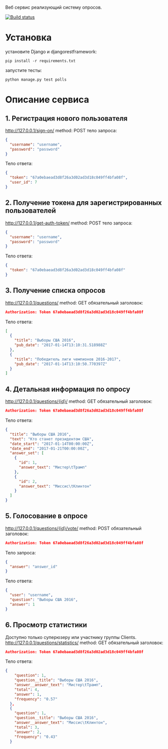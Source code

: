 Веб сервис реализующий систему опросов.

[![Build status](https://travis-ci.org/NeverWalkAloner/cindicator-test.svg?branch=master)](https://travis-ci.org/NeverWalkAloner/cindicator-test)

# Установка

установите Django и djangorestframework:
```
pip install -r requirements.txt
```
запустите тесты:
```
python manage.py test polls
```


# Описание сервиса

## 1. Регистрация нового пользователя
http://127.0.0.1/sign-on/ method: POST
тело запроса:
```json
{
  "username": "username",
  "password": "password"
}
```
Тело ответа:
```json
{
  "token": "67a0ebaead3d8f26a3d02ad3d18c049ff4bfa08f",
  "user_id": 7
}
```

## 2. Получение токена для зарегистрированных пользователей
http://127.0.0.1/get-auth-token/ method: POST
тело запроса:
```json
{
  "username": "username",
  "password": "password"
}
```
Тело ответа:
```json
{
  "token": "67a0ebaead3d8f26a3d02ad3d18c049ff4bfa08f"
}
```
## 3. Получение списка опросов
http://127.0.0.1/questions/ method: GET
обязательный заголовок:
```json
Authorization: Token 67a0ebaead3d8f26a3d02ad3d18c049ff4bfa08f
```
Тело ответа:
```json
[
  {
    "title": "Выборы США 2016",
    "pub_date": "2017-01-14T13:10:31.518988Z"
  },
  {
    "title": "Победитель лиги чемпионов 2016-2017",
    "pub_date": "2017-01-14T13:10:50.770397Z"
  }
]
```

## 4. Детальная информация по опросу
http://127.0.0.1/questions/{id}/ method: GET
обязательный заголовок:
```json
Authorization: Token 67a0ebaead3d8f26a3d02ad3d18c049ff4bfa08f
```
Тело ответа:
```json
{
  "title": "Выборы США 2016",
  "text": "Кто станет президентом США",
  "date_start": "2017-01-14T00:00:00Z",
  "date_end": "2017-01-21T00:00:00Z",
  "answer_set": [
    {
      "id": 1,
      "answer_text": "Мистер\tТрамп"
    },
    {
      "id": 2,
      "answer_text": "Миссис\tКлинтон"
    }
  ]
}
```
## 5. Голосование в опросе
http://127.0.0.1/questions/{id}/vote/ method: POST
обязательный заголовок:
```json
Authorization: Token 67a0ebaead3d8f26a3d02ad3d18c049ff4bfa08f
```
Тело запроса:
```json
{
  "answer": "answer_id"
}
```

Тело ответа:
```json
{
  "user": "username",
  "question": "Выборы США 2016",
  "answer": 1
}
```
## 6. Просмотр статистики
Доступно только суперюзеру или участнику группы Clients.
http://127.0.0.1/questions/statistics/ method: GET
обязательный заголовок:
```json
Authorization: Token 67a0ebaead3d8f26a3d02ad3d18c049ff4bfa08f
```

Тело ответа:
```json
{
    "question": 1,
    "question__title": "Выборы США 2016",
    "answer__answer_text": "Мистер\tТрамп",
    "total": 4,
    "answer": 1,
    "frequency": "0.57"
  },
  {
    "question": 1,
    "question__title": "Выборы США 2016",
    "answer__answer_text": "Миссис\tКлинтон",
    "total": 3,
    "answer": 2,
    "frequency": "0.43"
  }
```
